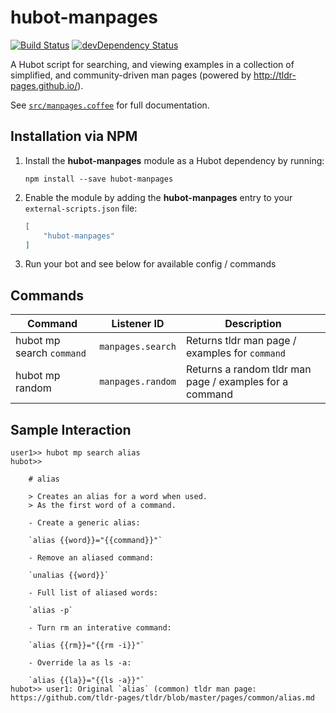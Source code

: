 # hubot-manpages

[![Build Status](https://travis-ci.org/ClaudeBot/hubot-manpages.svg)](https://travis-ci.org/ClaudeBot/hubot-manpages)
[![devDependency Status](https://david-dm.org/ClaudeBot/hubot-manpages/dev-status.svg)](https://david-dm.org/ClaudeBot/hubot-manpages#info=devDependencies)

A Hubot script for searching, and viewing examples in a collection of simplified, and community-driven man pages (powered by http://tldr-pages.github.io/).

See [`src/manpages.coffee`](src/manpages.coffee) for full documentation.


## Installation via NPM

1. Install the **hubot-manpages** module as a Hubot dependency by running:

    ```
    npm install --save hubot-manpages
    ```

2. Enable the module by adding the **hubot-manpages** entry to your `external-scripts.json` file:

    ```json
    [
        "hubot-manpages"
    ]
    ```

3. Run your bot and see below for available config / commands


## Commands

Command | Listener ID | Description
--- | --- | ---
hubot mp search `command` | `manpages.search` | Returns tldr man page / examples for `command`
hubot mp random | `manpages.random` | Returns a random tldr man page / examples for a command


## Sample Interaction

```
user1>> hubot mp search alias
hubot>>

    # alias

    > Creates an alias for a word when used.
    > As the first word of a command.

    - Create a generic alias:

    `alias {{word}}="{{command}}"`

    - Remove an aliased command:

    `unalias {{word}}`

    - Full list of aliased words:

    `alias -p`

    - Turn rm an interative command:

    `alias {{rm}}="{{rm -i}}"`

    - Override la as ls -a:

    `alias {{la}}="{{ls -a}}"`
hubot>> user1: Original `alias` (common) tldr man page: https://github.com/tldr-pages/tldr/blob/master/pages/common/alias.md
```
